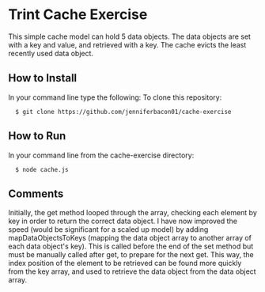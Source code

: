# Trint Cache Exercise

This simple cache model can hold 5 data objects. The data objects are set with a key and value, and retrieved with a key. The cache evicts the least recently used data object.

How to Install
-----
In your command line type the following:
To clone this repository:
````
  $ git clone https://github.com/jenniferbacon01/cache-exercise
````

How to Run
-----
In your command line from the cache-exercise directory:
````
  $ node cache.js
````
Comments
-----
Initially, the get method looped through the array, checking each element by key in order to return the correct data object. I have now improved the speed (would be significant for a scaled up model) by adding mapDataObjectsToKeys (mapping the data object array to another array of each data object's key). This is called before the end of the set method but must be manually called after get, to prepare for the next get. This way, the index position of the element to be retrieved can be found more quickly from the key array, and used to retrieve the data object from the data object array.
